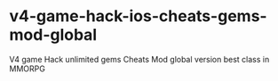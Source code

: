 # v4-game-hack-ios-cheats-gems-mod-global
V4 game Hack unlimited gems Cheats Mod global version best class in MMORPG
